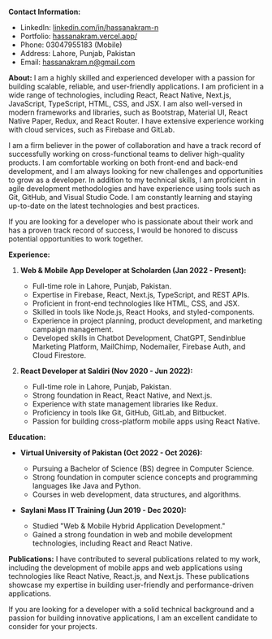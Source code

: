 
**Contact Information:**
- LinkedIn: [linkedin.com/in/hassanakram-n](https://www.linkedin.com/in/hassanakram-n)
- Portfolio: [hassanakram.vercel.app/](https://hassanakram.vercel.app/)
- Phone: 03047955183 (Mobile)
- Address: Lahore, Punjab, Pakistan
- Email: hassanakram.n@gmail.com

**About:**
I am a highly skilled and experienced developer with a passion for building scalable, reliable, and user-friendly applications. I am proficient in a wide range of technologies, including React, React Native, Next.js, JavaScript, TypeScript, HTML, CSS, and JSX. I am also well-versed in modern frameworks and libraries, such as Bootstrap, Material UI, React Native Paper, Redux, and React Router. I have extensive experience working with cloud services, such as Firebase and GitLab.

I am a firm believer in the power of collaboration and have a track record of successfully working on cross-functional teams to deliver high-quality products. I am comfortable working on both front-end and back-end development, and I am always looking for new challenges and opportunities to grow as a developer. In addition to my technical skills, I am proficient in agile development methodologies and have experience using tools such as Git, GitHub, and Visual Studio Code. I am constantly learning and staying up-to-date on the latest technologies and best practices.

If you are looking for a developer who is passionate about their work and has a proven track record of success, I would be honored to discuss potential opportunities to work together.

**Experience:**

1. **Web & Mobile App Developer at Scholarden (Jan 2022 - Present):**
   - Full-time role in Lahore, Punjab, Pakistan.
   - Expertise in Firebase, React, Next.js, TypeScript, and REST APIs.
   - Proficient in front-end technologies like HTML, CSS, and JSX.
   - Skilled in tools like Node.js, React Hooks, and styled-components.
   - Experience in project planning, product development, and marketing campaign management.
   - Developed skills in Chatbot Development, ChatGPT, Sendinblue Marketing Platform, MailChimp, Nodemailer, Firebase Auth, and Cloud Firestore.

2. **React Developer at Saldiri (Nov 2020 - Jun 2022):**
   - Full-time role in Lahore, Punjab, Pakistan.
   - Strong foundation in React, React Native, and Next.js.
   - Experience with state management libraries like Redux.
   - Proficiency in tools like Git, GitHub, GitLab, and Bitbucket.
   - Passion for building cross-platform mobile apps using React Native.

**Education:**

- **Virtual University of Pakistan (Oct 2022 - Oct 2026):**
  - Pursuing a Bachelor of Science (BS) degree in Computer Science.
  - Strong foundation in computer science concepts and programming languages like Java and Python.
  - Courses in web development, data structures, and algorithms.

- **Saylani Mass IT Training (Jun 2019 - Dec 2020):**
  - Studied "Web & Mobile Hybrid Application Development."
  - Gained a strong foundation in web and mobile development technologies, including React and React Native.

**Publications:**
I have contributed to several publications related to my work, including the development of mobile apps and web applications using technologies like React Native, React.js, and Next.js. These publications showcase my expertise in building user-friendly and performance-driven applications.

If you are looking for a developer with a solid technical background and a passion for building innovative applications, I am an excellent candidate to consider for your projects.
